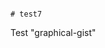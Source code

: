                                                                                                                                                                                                                                                                                                                                 # test7
Test "graphical-gist"